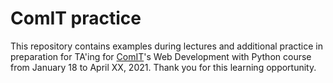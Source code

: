 # ComIT practice

This repository contains examples during lectures and additional practice in preparation for TA'ing for [ComIT](https://www.comit.org/)'s Web Development with Python course from January 18 to April XX, 2021. Thank you for this learning opportunity.
